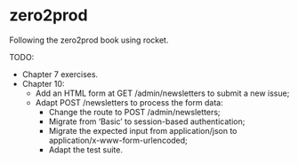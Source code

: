 # zero2prod

Following the zero2prod book using rocket.

TODO:
- Chapter 7 exercises.
- Chapter 10:  
  - Add an HTML form at GET /admin/newsletters to submit a new issue;
  - Adapt POST /newsletters to process the form data:
    - Change the route to POST /admin/newsletters;
    - Migrate from ‘Basic’ to session-based authentication;
    - Migrate the expected input from application/json to application/x-www-form-urlencoded;
    - Adapt the test suite.
